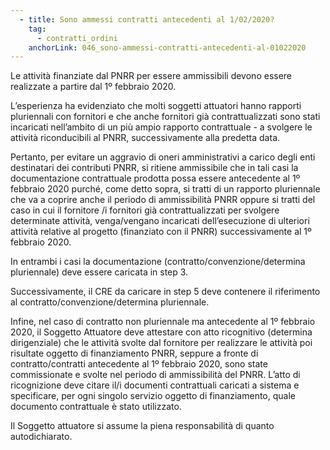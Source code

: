 ```yaml
---
  - title: Sono ammessi contratti antecedenti al 1/02/2020?
    tag:
      - contratti_ordini
    anchorLink: 046_sono-ammessi-contratti-antecedenti-al-01022020
---
```


Le attività finanziate dal PNRR per essere ammissibili devono essere realizzate a partire dal 1º febbraio 2020.

L’esperienza ha evidenziato che molti soggetti attuatori hanno rapporti pluriennali con fornitori e che anche fornitori già contrattualizzati sono stati incaricati nell’ambito di un più ampio rapporto contrattuale - a svolgere le attività riconducibili al PNRR, successivamente alla predetta data.

Pertanto, per evitare un aggravio di oneri amministrativi a carico degli enti destinatari dei contributi PNRR, si ritiene ammissibile che in tali casi la documentazione contrattuale prodotta possa essere antecedente al 1º febbraio 2020 purché, come detto sopra, si tratti di un rapporto pluriennale che va a coprire anche il periodo di ammissibilità PNRR oppure si tratti del caso in cui il fornitore /i fornitori già contrattualizzati per svolgere determinate attività, venga/vengano incaricati dell’esecuzione di ulteriori attività relative al progetto (finanziato con il PNRR) successivamente al 1º febbraio 2020.

In entrambi i casi la documentazione (contratto/convenzione/determina pluriennale) deve essere caricata in step 3.

Successivamente, il CRE da caricare in step 5 deve contenere il riferimento al contratto/convenzione/determina pluriennale.

Infine, nel caso di contratto non pluriennale ma antecedente al 1º febbraio 2020, il Soggetto Attuatore deve attestare con atto ricognitivo (determina dirigenziale) che le attività svolte dal fornitore per realizzare le attività poi risultate oggetto di finanziamento PNRR, seppure a fronte di contratto/contratti antecedente al 1º febbraio 2020, sono state commissionate e svolte nel periodo di ammissibilità del PNRR.
L’atto di ricognizione deve citare il/i documenti contrattuali caricati a sistema e specificare, per ogni singolo servizio oggetto di finanziamento, quale documento contrattuale è stato utilizzato.

Il Soggetto attuatore si assume la piena responsabilità di quanto autodichiarato.
